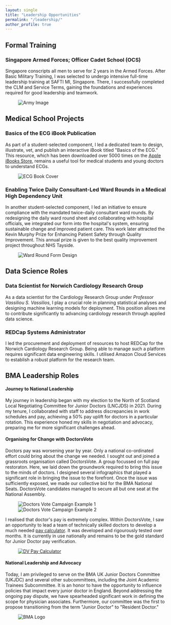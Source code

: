 ```yaml
---
layout: single
title: "Leadership Opportunities"
permalink: "/leadership/"
author_profile: true
---
```


## Formal Training
### Singapore Armed Forces; Officer Cadet School (OCS) 
Singapore conscripts all men to serve for 2 years in the Armed Forces. After Basic Military Training, I was selected to undergo intensive full-time leadership training at SAFTI MI, Singapore. There, I successfully completed the CLM and Service Terms, gaining the foundations and experiences required for good leadership and teamwork.
<figure>
    <img src="/assets/images/army2.jpeg" alt="Army Image">
</figure>

## Medical School Projects
### Basics of the ECG iBook Publication
As part of a student-selected component, I led a dedicated team to design, illustrate, vet, and publish an interactive iBook titled "Basics of the ECG." This resource, which has been downloaded over 5000 times on the [Apple iBooks Store](https://books.apple.com/gb/book/basics-of-the-ecg/id1118593363), remains a useful tool for medical students and young doctors to understand ECGs.
<figure>
    <img src="/assets/images/ecgbook.png" alt="ECG Book Cover">
</figure>

### Enabling Twice Daily Consultant-Led Ward Rounds in a Medical High Dependency Unit

In another student-selected component, I led an initiative to ensure compliance with the mandated twice-daily consultant ward rounds. By redesigning the daily ward round sheet and collaborating with hospital officials, we integrated our form into the hospital's system, ensuring sustainable change and improved patient care. This work later attracted the Kevin Murphy Prize for Enhancing Patient Safety through Quality Improvement. This annual prize is given to the best quality improvement project throughout NHS Tayside.

<figure>
    <img src="/assets/images/forms.png" alt="Ward Round Form Design">
</figure>

## Data Science Roles
### Data Scientist for Norwich Cardiology Research Group
As a data scientist for the Cardiology Research Group under *Professor Vassiliou S. Vassilios*, I play a crucial role in planning statistical analyses and designing machine learning models for deployment. This position allows me to contribute significantly to advancing cardiology research through applied data science.

### REDCap Systems Administrator
I led the procurement and deployment of resources to host REDCap for the Norwich Cardiology Research Group. Being able to manage such a platform requires significant data engineering skills. I utilised Amazon Cloud Services to establish a robust platform for the research team.

## BMA Leadership Roles
#### Journey to National Leadership

My journey in leadership began with my election to the North of Scotland Local Negotiating Committee for Junior Doctors (LNCJDS) in 2021. During my tenure, I collaborated with staff to address discrepancies in work schedules and pay, achieving a 50% pay uplift for doctors in a particular rotation. This experience honed my skills in negotiation and advocacy, preparing me for more significant challenges ahead.

#### Organising for Change with DoctorsVote

Doctors pay was worsening year by year. Only a national co-ordinated effort could bring about the change we needed. I sought out and joined a grassroots organisation called DoctorsVote. A group focussed on full pay restoraton. Here, we laid down the groundwork required to bring this issue to the minds of doctors. I designed several infographics that played a significant role in bringing the issue to the forefront. Once the issue was sufficiently exposed, we made our collective bid for the BMA National Seats. DoctorsVote candidates managed to secure all but one seat at the National Assembly.

<figure class="half">
    <img src="/assets/images/example1.jpg" alt="Doctors Vote Campaign Example 1">
    <img src="/assets/images/example2.jpg" alt="Doctors Vote Campaign Example 2">
</figure>

I realised that doctor's pay is extremely complex. Within DoctorsVote, I saw an opportunity to lead a team of technically skilled doctors to develop a much needed [pay calculator](https://pay.doctorsvote.app/). It was developed and rigourously tested over months. It is currently in use nationally and remains to be the gold standard for Junior Doctor pay verification.

<figure>
    <a href="https://pay.doctorsvote.app/" target="_blank">
        <img src="/assets/images/paycalc.png" alt="DV Pay Calculator">
    </a>
</figure>

#### National Leadership and Advocacy
Today, I am privileged to serve on the BMA UK Junior Doctors Committee (UKJDC) and several other subcommittees, including the Joint Academic Trainees Subcommittee. It is an honor to have the opportunity to influence policies that impact every junior doctor in England. Beyond addressing the ongoing pay dispute, we have spearheaded significant work in defining the scope for physician associates. Furthermore, our committee was the first to propose transitioning from the term "Junior Doctor" to "Resident Doctor."

<figure>
    <img src="/assets/images/BMA.png" alt="BMA Logo">
</figure>